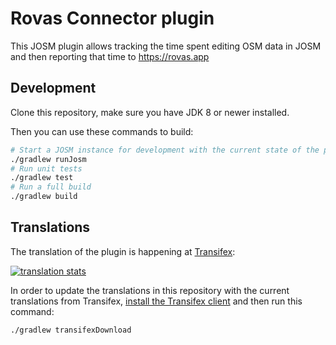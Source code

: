 # Rovas Connector plugin

This JOSM plugin allows tracking the time spent editing OSM data in JOSM and then reporting that time
to https://rovas.app

## Development

Clone this repository, make sure you have JDK 8 or newer installed.

Then you can use these commands to build:
```bash
# Start a JOSM instance for development with the current state of the plugin loaded
./gradlew runJosm
# Run unit tests
./gradlew test
# Run a full build
./gradlew build
```

## Translations

The translation of the plugin is happening at [Transifex](https://www.transifex.com/josm/josm/josm-plugin_RovasConnector/):

[![translation stats](https://www.transifex.com/projects/p/josm/resource/josm-plugin_RovasConnector/chart/image_png/)](https://www.transifex.com/josm/josm/josm-plugin_RovasConnector/)

In order to update the translations in this repository with the current translations from Transifex, [install the Transifex client](https://docs.transifex.com/client/installing-the-client) and then run this command:
```bash
./gradlew transifexDownload
```
